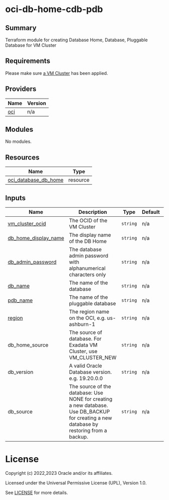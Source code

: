 # oci-db-home-cdb-pdb
## Summary

Terraform module for creating Database Home, Database, Pluggable Database for VM Cluster


<!-- BEGIN_TF_DOCS -->
## Requirements

Please make sure [a VM Cluster](../azure-exainfra-vmcluster) has been applied.

## Providers

| Name | Version |
|------|---------|
| <a name="provider_oci"></a> [oci](#provider\_oci) | n/a |

## Modules

No modules.

## Resources

| Name | Type |
|------|------|
| [oci_database_db_home](https://registry.terraform.io/providers/oracle/oci/latest/docs/resources/database_db_home) | resource |


## Inputs

| Name                                                                                           | Description                                                     | Type | Default | Required |
|------------------------------------------------------------------------------------------------|-----------------------------------------------------------------|------|---------|:--------:|
| <a name="vm_cluster_ocid"></a> [vm\_cluster\_ocid](#input\_vm\_cluster\_ocid)                  | The OCID of the VM Cluster                                      | `string` | n/a     |   yes    |
| <a name="db_home_display_name"></a> [db\_home\_display\_name](#input\_db\_home\_display\_name) | The display name of the DB Home                                 | `string` | n/a     |   yes    |
| <a name="db_admin_password"></a> [db\_admin\_password](#input\_db\_admin\_password)            | The database admin password with alphanumerical characters only | `string` | n/a     |   yes    |
| <a name="db_name"></a> [db\_name](#input\_db\_name)                      | The name of the database                                        | `string` | n/a     |   yes    |
| <a name="pdb_name"></a> [pdb\_name](#input\_pdb\_name)              | The name of the pluggable database                              | `string` | n/a     |   yes    |
| <a name="region"></a> [region](#input\_region)           | The region name on the OCI, e.g. us-ashburn-1                   | `string` | n/a     |   yes    |
| db_home_source    | The source of database. For Exadata VM Cluster, use VM_CLUSTER_NEW                                                            | `string` | n/a     |   yes    |
| db_version    | A valid Oracle Database version. e.g. 19.20.0.0                                                            | `string` | n/a     |   yes    |
| db_source    | The source of the database: Use NONE for creating a new database. Use DB_BACKUP for creating a new database by restoring from a backup.                                                             | `string` | n/a     |   yes    |

# License

Copyright (c) 2022,2023 Oracle and/or its affiliates.

Licensed under the Universal Permissive License (UPL), Version 1.0.

See [LICENSE](../../LICENSE) for more details.